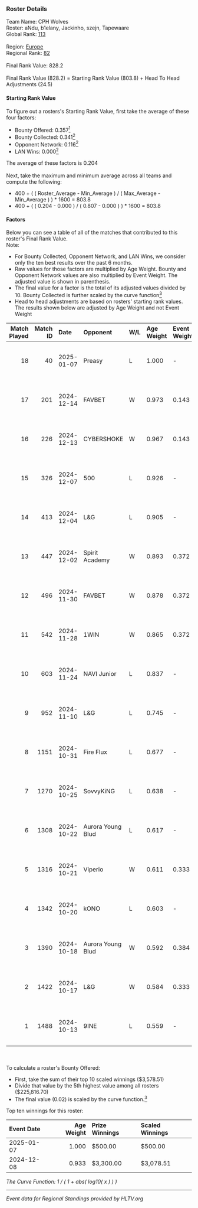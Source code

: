 ### Roster Details<br />
Team Name: CPH Wolves<br />
Roster: aNdu, b1elany, Jackinho, szejn, Tapewaare<br />
Global Rank: [113](../../standings_global_2025_01_17.md)<br />
<br />
Region: [Europe]( ../../standings_europe_2025_01_17.md)<br />
Regional Rank: [82]( ../../standings_europe_2025_01_17.md)<br />
<br />
Final Rank Value:  828.2<br />
<br />
Final Rank Value (828.2) = Starting Rank Value (803.8) + Head To Head Adjustments (24.5)<br />

#### Starting Rank Value<br />
To figure out a rosters's Starting Rank Value, first take the average of these four factors:<br />
- Bounty Offered: 0.357[<sup>1</sup>](#table2)
- Bounty Collected: 0.341[<sup>2</sup>](#table1)
- Opponent Network: 0.116[<sup>2</sup>](#table1)
- LAN Wins: 0.000[<sup>2</sup>](#table1)

The average of these factors is 0.204<br />
<br />
Next, take the maximum and minimum average across all teams and compute the following:<br />
- 400 + ( ( Roster_Average - Min_Average ) / ( Max_Average - Min_Average ) ) * 1600 = 803.8
- 400 + ( ( 0.204 - 0.000 ) / ( 0.807 - 0.000 ) ) * 1600 = 803.8


#### Factors<br />
Below you can see a table of all of the matches that contributed to this roster's Final Rank Value.<br />
Note:<br />

- For Bounty Collected, Opponent Network, and LAN Wins, we consider only the ten best results over the past 6 months.
- Raw values for those factors are multiplied by Age Weight. Bounty and Opponent Network values are also multiplied by Event Weight. The adjusted value is shown in parenthesis.
- The final value for a factor is the total of its adjusted values divided by 10. Bounty Collected is further scaled by the curve function[<sup>3</sup>](#curveFunction)
- Head to head adjustments are based on rosters' starting rank values. The results shown below are adjusted by Age Weight and not Event Weight
<span id="table1"></span><br />


| Match Played | Match ID | Date       | Opponent          | W/L | Age Weight | Event Weight | Bounty Collected | Opponent Network | LAN Wins  | H2H Adj. | Roster                                    |
| -: | -: | :- | :- | :- | :- | :- | :- | :- | :- | -: | :- |
|           18 |       40 | 2025-01-07 | Preasy            | L   | 1.000      | -            | -                | -                | -         |   -22.16 | aNdu, b1elany, Jackinho, szejn, Tapewaare |
|           17 |      201 | 2024-12-14 | FAVBET            | W   | 0.973      | 0.143        | 0.073 (0.010)    | 0.894 (0.124)    | 0 (0.000) |    19.07 | aNdu, eraa, MAGILA, szejn, Tapewaare      |
|           16 |      226 | 2024-12-13 | CYBERSHOKE        | W   | 0.967      | 0.143        | 0.018 (0.002)    | 0.627 (0.087)    | 0 (0.000) |    17.14 | aNdu, eraa, MAGILA, szejn, Tapewaare      |
|           15 |      326 | 2024-12-07 | 500               | L   | 0.926      | -            | -                | -                | -         |    -4.98 | aNdu, eraa, MAGILA, szejn, Tapewaare      |
|           14 |      413 | 2024-12-04 | L&G               | L   | 0.905      | -            | -                | -                | -         |   -10.96 | aNdu, eraa, MAGILA, szejn, Tapewaare      |
|           13 |      447 | 2024-12-02 | Spirit Academy    | W   | 0.893      | 0.372        | 0.168 (0.056)    | 0.945 (0.314)    | 0 (0.000) |    22.99 | aNdu, eraa, MAGILA, szejn, Tapewaare      |
|           12 |      496 | 2024-11-30 | FAVBET            | W   | 0.878      | 0.372        | 0.073 (0.024)    | 0.894 (0.292)    | 0 (0.000) |    19.38 | aNdu, eraa, MAGILA, szejn, Tapewaare      |
|           11 |      542 | 2024-11-28 | 1WIN              | W   | 0.865      | 0.372        | 0.009 (0.003)    | 0.076 (0.024)    | 0 (0.000) |    10.75 | aNdu, eraa, MAGILA, szejn, Tapewaare      |
|           10 |      603 | 2024-11-24 | NAVI Junior       | L   | 0.837      | -            | -                | -                | -         |    -3.61 | aNdu, MAGILA, mwlky, szejn, Tapewaare     |
|            9 |      952 | 2024-11-10 | L&G               | L   | 0.745      | -            | -                | -                | -         |    -9.23 | aNdu, eraa, MAGILA, szejn, Tapewaare      |
|            8 |     1151 | 2024-10-31 | Fire Flux         | L   | 0.677      | -            | -                | -                | -         |    -9.12 | aNdu, eraa, MAGILA, szejn, Tapewaare      |
|            7 |     1270 | 2024-10-25 | SovvyKiNG         | L   | 0.638      | -            | -                | -                | -         |   -15.21 | aNdu, eraa, MAGILA, szejn, Tapewaare      |
|            6 |     1308 | 2024-10-22 | Aurora Young Blud | L   | 0.617      | -            | -                | -                | -         |    -7.11 | aNdu, eraa, MAGILA, szejn, Tapewaare      |
|            5 |     1316 | 2024-10-21 | Viperio           | W   | 0.611      | 0.333        | 0.004 (0.001)    | 0.074 (0.015)    | 0 (0.000) |     5.81 | aNdu, eraa, MAGILA, szejn, Tapewaare      |
|            4 |     1342 | 2024-10-20 | kONO              | L   | 0.603      | -            | -                | -                | -         |    -6.89 | aNdu, eraa, MAGILA, szejn, Tapewaare      |
|            3 |     1390 | 2024-10-18 | Aurora Young Blud | W   | 0.592      | 0.384        | 0.045 (0.010)    | 0.838 (0.191)    | 0 (0.000) |    11.96 | aNdu, eraa, MAGILA, szejn, Tapewaare      |
|            2 |     1422 | 2024-10-17 | L&G               | W   | 0.584      | 0.333        | 0.058 (0.011)    | 0.566 (0.110)    | 0 (0.000) |    11.00 | aNdu, eraa, MAGILA, szejn, Tapewaare      |
|            1 |     1488 | 2024-10-13 | 9INE              | L   | 0.559      | -            | -                | -                | -         |    -4.36 | aNdu, eraa, MAGILA, szejn, Tapewaare      |

<br />
<span id="table2"></span><br />
To calculate a roster's Bounty Offered:<br />

- First, take the sum of their top 10 scaled winnings ($3,578.51)
- Divide that value by the 5th highest value among all rosters ($225,816.70)
- The final value (0.02) is scaled by the curve function.[<sup>3</sup>](#curveFunction)

Top ten winnings for this roster:<br />

| Event Date | Age Weight | Prize Winnings | Scaled Winnings |
| :- | -: | :- | :- |
| 2025-01-07 |      1.000 | $500.00        | $500.00         |
| 2024-12-08 |      0.933 | $3,300.00      | $3,078.51       |


<span id="curveFunction"></span>_The Curve Function: 1 / ( 1 + abs( log10( x ) ) )_<br />

---
_Event data for Regional Standings provided by HLTV.org_<br />
